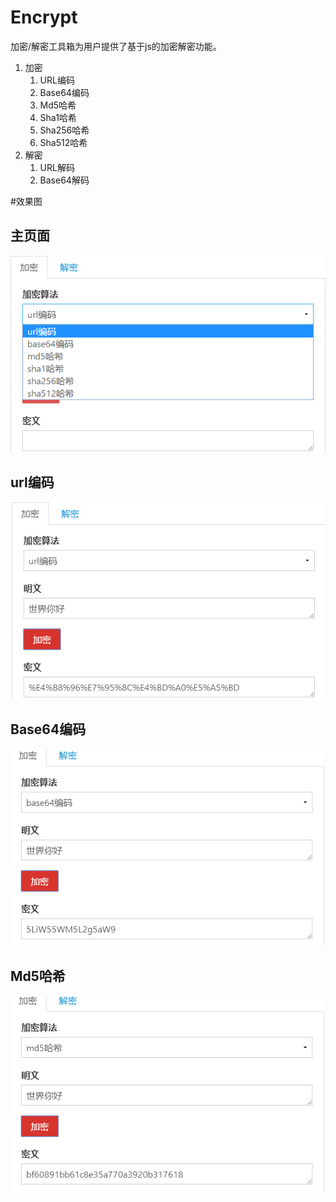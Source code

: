 # Encrypt

加密/解密工具箱为用户提供了基于js的加密解密功能。

1. 加密
   1. URL编码
   2. Base64编码
   3. Md5哈希
   4. Sha1哈希
   5. Sha256哈希
   6. Sha512哈希
2. 解密
   1. URL解码
   2. Base64解码


#效果图

## 主页面
 ![主页面](https://github.com/qianshou/Encrypt/raw/master/%E6%95%88%E6%9E%9C%E5%9B%BE/%E4%B8%BB%E9%A1%B5%E9%9D%A2.png)

## url编码
![url转码](https://github.com/qianshou/Encrypt/raw/master/%E6%95%88%E6%9E%9C%E5%9B%BE/url.png)

## Base64编码
![Base64转码](https://github.com/qianshou/Encrypt/raw/master/%E6%95%88%E6%9E%9C%E5%9B%BE/base64.png)

## Md5哈希
![Md5哈希](https://github.com/qianshou/Encrypt/raw/master/%E6%95%88%E6%9E%9C%E5%9B%BE/md5.png)